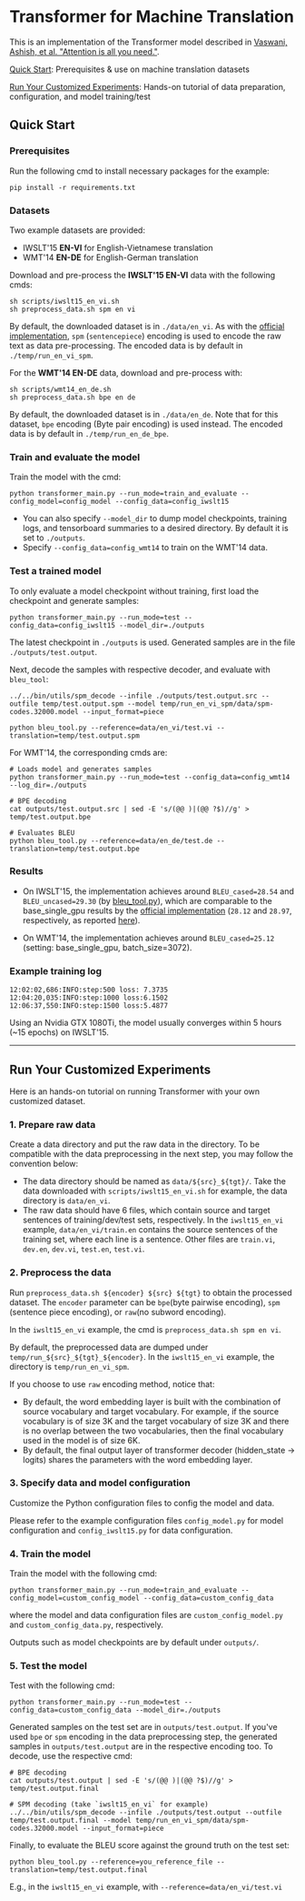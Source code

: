 # Transformer for Machine Translation #

This is an implementation of the Transformer model described in [Vaswani, Ashish, et al. "Attention is all you need."](http://papers.nips.cc/paper/7181-attention-is-all-you-need.pdf).

[Quick Start](https://github.com/asyml/texar/tree/master/examples/transformer#quick-start): Prerequisites & use on machine translation datasets

[Run Your Customized Experiments](https://github.com/asyml/texar/tree/master/examples/transformer#run-your-customized-experiments): Hands-on tutorial of data preparation, configuration, and model training/test

## Quick Start ##

### Prerequisites ###

Run the following cmd to install necessary packages for the example: 
```
pip install -r requirements.txt
```

### Datasets ###

Two example datasets are provided:
- IWSLT'15 **EN-VI** for English-Vietnamese translation
- WMT'14 **EN-DE** for English-German translation

Download and pre-process the **IWSLT'15 EN-VI** data with the following cmds: 
```
sh scripts/iwslt15_en_vi.sh 
sh preprocess_data.sh spm en vi
```
By default, the downloaded dataset is in `./data/en_vi`. 
As with the [official implementation](https://github.com/tensorflow/tensor2tensor/blob/master/tensor2tensor/models/transformer.py), `spm` (`sentencepiece`) encoding is used to encode the raw text as data pre-processing. The encoded data is by default in `./temp/run_en_vi_spm`. 

For the **WMT'14 EN-DE** data, download and pre-process with:
```
sh scripts/wmt14_en_de.sh
sh preprocess_data.sh bpe en de
```

By default, the downloaded dataset is in `./data/en_de`.
Note that for this dataset, `bpe` encoding (Byte pair encoding) is used instead. The encoded data is by default in `./temp/run_en_de_bpe`. 

### Train and evaluate the model ###

Train the model with the cmd:
```
python transformer_main.py --run_mode=train_and_evaluate --config_model=config_model --config_data=config_iwslt15
```
* You can also specify `--model_dir` to dump model checkpoints, training logs, and tensorboard summaries to a desired directory. By default it is set to `./outputs`. 
* Specify `--config_data=config_wmt14` to train on the WMT'14 data.

### Test a trained model ###

To only evaluate a model checkpoint without training, first load the checkpoint and generate samples: 
```
python transformer_main.py --run_mode=test --config_data=config_iwslt15 --model_dir=./outputs
```
The latest checkpoint in `./outputs` is used. Generated samples are in the file `./outputs/test.output`. 

Next, decode the samples with respective decoder, and evaluate with `bleu_tool`:
```
../../bin/utils/spm_decode --infile ./outputs/test.output.src --outfile temp/test.output.spm --model temp/run_en_vi_spm/data/spm-codes.32000.model --input_format=piece 

python bleu_tool.py --reference=data/en_vi/test.vi --translation=temp/test.output.spm
```

For WMT'14, the corresponding cmds are:
```
# Loads model and generates samples
python transformer_main.py --run_mode=test --config_data=config_wmt14 --log_dir=./outputs

# BPE decoding
cat outputs/test.output.src | sed -E 's/(@@ )|(@@ ?$)//g' > temp/test.output.bpe

# Evaluates BLEU
python bleu_tool.py --reference=data/en_de/test.de --translation=temp/test.output.bpe
```

### Results

* On IWSLT'15, the implementation achieves around `BLEU_cased=28.54` and `BLEU_uncased=29.30` (by [bleu_tool.py](./bleu_tool.py)), which are comparable to the base_single_gpu results by the [official implementation](https://github.com/tensorflow/tensor2tensor/blob/master/tensor2tensor/models/transformer.py) (`28.12` and `28.97`, respectively, as reported [here](https://github.com/tensorflow/tensor2tensor/pull/611)).

* On WMT'14, the implementation achieves around `BLEU_cased=25.12` (setting: base_single_gpu, batch_size=3072).


### Example training log

```
12:02:02,686:INFO:step:500 loss: 7.3735
12:04:20,035:INFO:step:1000 loss:6.1502
12:06:37,550:INFO:step:1500 loss:5.4877
```
Using an Nvidia GTX 1080Ti, the model usually converges within 5 hours (~15 epochs) on IWSLT'15.

---

## Run Your Customized Experiments

Here is an hands-on tutorial on running Transformer with your own customized dataset.

### 1. Prepare raw data

Create a data directory and put the raw data in the directory. To be compatible with the data preprocessing in the next step, you may follow the convention below:

* The data directory should be named as `data/${src}_${tgt}/`. Take the data downloaded with `scripts/iwslt15_en_vi.sh` for example, the data directory is `data/en_vi`.
* The raw data should have 6 files, which contain source and target sentences of training/dev/test sets, respectively. In the `iwslt15_en_vi` example, `data/en_vi/train.en` contains the source sentences of the training set, where each line is a sentence. Other files are `train.vi`, `dev.en`, `dev.vi`, `test.en`, `test.vi`. 

### 2. Preprocess the data

Run `preprocess_data.sh ${encoder} ${src} ${tgt}` to obtain the processed dataset. The `encoder` parameter can be `bpe`(byte pairwise encoding), `spm` (sentence piece encoding), or
`raw`(no subword encoding).

In the `iwslt15_en_vi` example, the cmd is `preprocess_data.sh spm en vi`.

By default, the preprocessed data are dumped under `temp/run_${src}_${tgt}_${encoder}`. In the `iwslt15_en_vi` example, the directory is `temp/run_en_vi_spm`.

If you choose to use `raw` encoding method, notice that:

- By default, the word embedding layer is built with the combination of source vocabulary and target vocabulary. For example, if the source vocabulary is of size 3K and the target vocabulary of size 3K and there is no overlap between the two vocabularies, then the final vocabulary used in the model is of size 6K.
- By default, the final output layer of transformer decoder (hidden_state -> logits) shares the parameters with the word embedding layer.

### 3. Specify data and model configuration

Customize the Python configuration files to config the model and data.

Please refer to the example configuration files `config_model.py` for model configuration and `config_iwslt15.py` for data configuration.

### 4. Train the model

Train the model with the following cmd:
```
python transformer_main.py --run_mode=train_and_evaluate --config_model=custom_config_model --config_data=custom_config_data
```
where the model and data configuration files are `custom_config_model.py` and `custom_config_data.py`, respectively.

Outputs such as model checkpoints are by default under `outputs/`.

### 5. Test the model

Test with the following cmd:
```
python transformer_main.py --run_mode=test --config_data=custom_config_data --model_dir=./outputs
```

Generated samples on the test set are in `outputs/test.output`. If you've used `bpe` or `spm` encoding in the data preprocessing step, the generated samples in `outputs/test.output` are in the respective encoding too. To decode, use the respective cmd:
```
# BPE decoding
cat outputs/test.output | sed -E 's/(@@ )|(@@ ?$)//g' > temp/test.output.final

# SPM decoding (take `iwslt15_en_vi` for example)
../../bin/utils/spm_decode --infile ./outputs/test.output --outfile temp/test.output.final --model temp/run_en_vi_spm/data/spm-codes.32000.model --input_format=piece 
```

Finally, to evaluate the BLEU score against the ground truth on the test set:
```
python bleu_tool.py --reference=you_reference_file --translation=temp/test.output.final
```
E.g., in the `iwslt15_en_vi` example, with `--reference=data/en_vi/test.vi`
